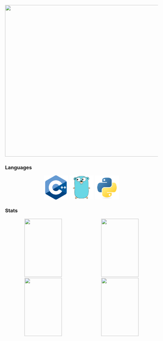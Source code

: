 <div align="center">
  <img width="920" height="500" src="https://github.com/mellgit/mellgit/blob/main/assets/sukuna.gif">
</div>

### Languages

<div align="center"> 
    <img src="https://raw.githubusercontent.com/devicons/devicon/master/icons/cplusplus/cplusplus-original.svg" alt="cplusplus" width="80" height="80"/>
    <img src="https://raw.githubusercontent.com/devicons/devicon/master/icons/go/go-original.svg" alt="go" width="80" height="80"/> 
    <img src="https://raw.githubusercontent.com/devicons/devicon/master/icons/python/python-original.svg" alt="python" width="80" height="80"/> 
</div>

### Stats

<div align="center">
  <img width="49.5%" height="192x" src="https://github.r2v.ch/codewars?user=mellgit&theme=black&hide_clan=true&top_languages=true">  
  <img width="49.5%" height="192x" src="https://leetcard.jacoblin.cool/mellgit?animation=true">
  <img width="49.5%" height="192x" src="https://github-readme-stats.vercel.app/api/top-langs?username=mellgit&show_icons=true&locale=en&layout=compact">
  <img width="49.5%" height="192x" src="https://github-readme-stats.vercel.app/api?username=mellgit&show_icons=true">
  <!-- <img width="49.5%" height="192x" src="https://github-readme-stats.vercel.app/api/top-langs/?username=mellgit"> -->
</div>
